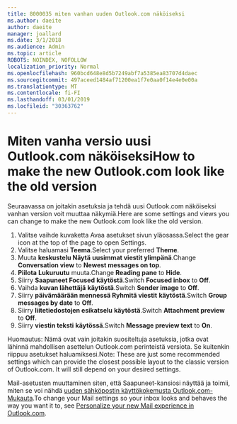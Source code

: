 ```yaml
---
title: 8000035 miten vanhan uuden Outlook.com näköiseksi
ms.author: daeite
author: daeite
manager: joallard
ms.date: 3/1/2018
ms.audience: Admin
ms.topic: article
ROBOTS: NOINDEX, NOFOLLOW
localization_priority: Normal
ms.openlocfilehash: 960bcd648e8d5b7249abf7a5385ea83707d4daec
ms.sourcegitcommit: 497aceed1484af71200ea1f7e0aa0f14e4e0e00a
ms.translationtype: MT
ms.contentlocale: fi-FI
ms.lasthandoff: 03/01/2019
ms.locfileid: "30363762"
---
```

# <a name="how-to-make-the-new-outlookcom-look-like-the-old-version"></a><span data-ttu-id="9843d-102">Miten vanha versio uusi Outlook.com näköiseksi</span><span class="sxs-lookup"><span data-stu-id="9843d-102">How to make the new Outlook.com look like the old version</span></span>

<span data-ttu-id="9843d-103">Seuraavassa on joitakin asetuksia ja tehdä uusi Outlook.com näköiseksi vanhan version voit muuttaa näkymiä.</span><span class="sxs-lookup"><span data-stu-id="9843d-103">Here are some settings and views you can change to make the new Outlook.com look like the old version.</span></span>

1. <span data-ttu-id="9843d-104">Valitse vaihde kuvaketta Avaa asetukset sivun yläosassa.</span><span class="sxs-lookup"><span data-stu-id="9843d-104">Select the gear icon at the top of the page to open Settings.</span></span>
2. <span data-ttu-id="9843d-105">Valitse haluamasi **Teema**.</span><span class="sxs-lookup"><span data-stu-id="9843d-105">Select your preferred **Theme**.</span></span>
3. <span data-ttu-id="9843d-106">Muuta **keskustelu Näytä** **uusimmat viestit ylimpänä**.</span><span class="sxs-lookup"><span data-stu-id="9843d-106">Change **Conversation view** to **Newest messages on top**.</span></span>
4. <span data-ttu-id="9843d-107">**Piilota** **Lukuruutu** muuta.</span><span class="sxs-lookup"><span data-stu-id="9843d-107">Change **Reading pane** to **Hide**.</span></span>
5. <span data-ttu-id="9843d-108">Siirry **Saapuneet Focused** **käytöstä**.</span><span class="sxs-lookup"><span data-stu-id="9843d-108">Switch **Focused inbox** to **Off**.</span></span>
6. <span data-ttu-id="9843d-109">Vaihda **kuvan lähettäjä** **käytöstä**.</span><span class="sxs-lookup"><span data-stu-id="9843d-109">Switch **Sender image** to **Off**.</span></span> 
7. <span data-ttu-id="9843d-110">Siirry **päivämäärään mennessä Ryhmitä viestit** **käytöstä**.</span><span class="sxs-lookup"><span data-stu-id="9843d-110">Switch **Group messages by date** to **Off**.</span></span> 
8. <span data-ttu-id="9843d-111">Siirry **liitetiedostojen esikatselu** **käytöstä**.</span><span class="sxs-lookup"><span data-stu-id="9843d-111">Switch **Attachment preview** to **Off**.</span></span> 
9. <span data-ttu-id="9843d-112">Siirry **viestin teksti** **käytössä**.</span><span class="sxs-lookup"><span data-stu-id="9843d-112">Switch **Message preview text** to **On**.</span></span>

<span data-ttu-id="9843d-p101">Huomautus: Nämä ovat vain joitakin suositeltuja asetuksia, jotka ovat lähinnä mahdollisen asettelun Outlook.com perinteistä versiota. Se kuitenkin riippuu asetukset haluamiksesi.</span><span class="sxs-lookup"><span data-stu-id="9843d-p101">Note: These are just some recommended settings which can provide the closest possible layout to the classic version of Outlook.com. It will still depend on your desired settings.</span></span>

<span data-ttu-id="9843d-115">Mail-asetusten muuttaminen siten, että Saapuneet-kansiosi näyttää ja toimii, miten se voi nähdä [uuden sähköpostin käyttökokemusta Outlook.com-Mukauta](https://support.office.com/article/b41c2ecb-f23c-42b3-b7f8-659646d5e58c).</span><span class="sxs-lookup"><span data-stu-id="9843d-115">To change your Mail settings so your inbox looks and behaves the way you want it to, see [Personalize your new Mail experience in Outlook.com](https://support.office.com/article/b41c2ecb-f23c-42b3-b7f8-659646d5e58c).</span></span>